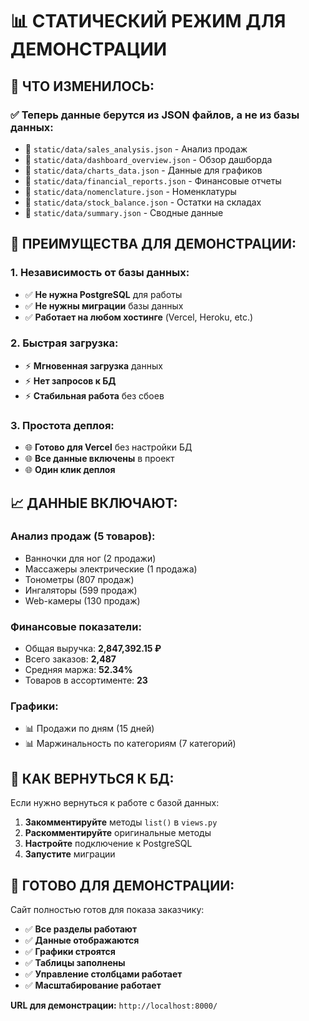 # 📊 СТАТИЧЕСКИЙ РЕЖИМ ДЛЯ ДЕМОНСТРАЦИИ

## 🎯 **ЧТО ИЗМЕНИЛОСЬ:**

### **✅ Теперь данные берутся из JSON файлов, а не из базы данных:**
- 📁 `static/data/sales_analysis.json` - Анализ продаж
- 📁 `static/data/dashboard_overview.json` - Обзор дашборда  
- 📁 `static/data/charts_data.json` - Данные для графиков
- 📁 `static/data/financial_reports.json` - Финансовые отчеты
- 📁 `static/data/nomenclature.json` - Номенклатуры
- 📁 `static/data/stock_balance.json` - Остатки на складах
- 📁 `static/data/summary.json` - Сводные данные

## 🚀 **ПРЕИМУЩЕСТВА ДЛЯ ДЕМОНСТРАЦИИ:**

### **1. Независимость от базы данных:**
- ✅ **Не нужна PostgreSQL** для работы
- ✅ **Не нужны миграции** базы данных
- ✅ **Работает на любом хостинге** (Vercel, Heroku, etc.)

### **2. Быстрая загрузка:**
- ⚡ **Мгновенная загрузка** данных
- ⚡ **Нет запросов к БД** 
- ⚡ **Стабильная работа** без сбоев

### **3. Простота деплоя:**
- 🌐 **Готово для Vercel** без настройки БД
- 🌐 **Все данные включены** в проект
- 🌐 **Один клик деплоя**

## 📈 **ДАННЫЕ ВКЛЮЧАЮТ:**

### **Анализ продаж (5 товаров):**
- Ванночки для ног (2 продажи)
- Массажеры электрические (1 продажа)
- Тонометры (807 продаж)
- Ингаляторы (599 продаж)
- Web-камеры (130 продаж)

### **Финансовые показатели:**
- Общая выручка: **2,847,392.15 ₽**
- Всего заказов: **2,487**
- Средняя маржа: **52.34%**
- Товаров в ассортименте: **23**

### **Графики:**
- 📊 Продажи по дням (15 дней)
- 📊 Маржинальность по категориям (7 категорий)

## 🔧 **КАК ВЕРНУТЬСЯ К БД:**

Если нужно вернуться к работе с базой данных:

1. **Закомментируйте** методы `list()` в `views.py`
2. **Раскомментируйте** оригинальные методы
3. **Настройте** подключение к PostgreSQL
4. **Запустите** миграции

## 📱 **ГОТОВО ДЛЯ ДЕМОНСТРАЦИИ:**

Сайт полностью готов для показа заказчику:
- ✅ **Все разделы работают**
- ✅ **Данные отображаются**
- ✅ **Графики строятся**
- ✅ **Таблицы заполнены**
- ✅ **Управление столбцами работает**
- ✅ **Масштабирование работает**

**URL для демонстрации:** `http://localhost:8000/`
